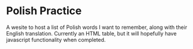 # Polish Practice

A wesite to host a list of Polish words I want to remember, along with their English translation. Currently an HTML table, but it will hopefully have javascript functionality when completed.
